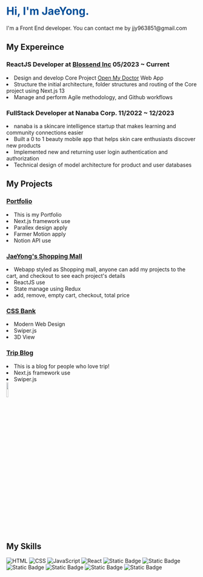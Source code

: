 



<h1 style="color:#004e98"> Hi, I'm JaeYong.  </h1>
I'm a Front End developer.
You can contact me by jjy963851@gmail.com 

<h2> My Expereince </h2>

<h3>ReactJS Developer at <a href ="https://www.blossend.com/">Blossend Inc</a> 05/2023 ~ Current </h3> 
<li>Design and develop Core Project  <a href ="https://www.openmydoctor.com/">Open My Doctor</a> Web App</li>
<li>Structure the initial architecture, folder structures and routing of the Core project using Next.js 13</li>
<li>Manage and perform Agile methodology, and Github workflows </li>

<h3>FullStack Developer at Nanaba Corp. 11/2022 ~ 12/2023 </h3> 
<li>nanaba is a skincare intelligence startup that makes learning and community connections easier </li>
<li>Built a 0 to 1 beauty mobile app that helps skin care enthusiasts discover new products </li>
<li>Implemented new and returning user login authentication and authorization </li>
<li>Technical design of model architecture for product and user databases</li>

<h2>My Projects</h2>

<h3> <a href ="https://next-portfolio-jaeyong.vercel.app/">Portfolio</a> </h3>
<li>This is my Portfolio</li>
<li>Next.js framework use</li>
<li>Parallex design apply</li>
<li>Farmer Motion apply</li>
<li>Notion API use</li>

<h3><a href ="https://portfolio-react-alpha-flax.vercel.app/">JaeYong's Shopping Mall</a></h3>
<li>Webapp styled as Shopping mall, anyone can add my projects to the cart, and checkout to see each project's details</li>
<li>ReactJS use</li>
<li>State manage using Redux</li>
<li>add, remove, empty cart, checkout, total price</li>

<h3> <a href="https://jjy963851.github.io/CSS/">CSS Bank</a></h3>
<li>Modern Web Design </li>
<li>Swiper.js</li>
<li>3D View</li>

<h3> <a href="https://miu-ew8xywv29-jjy963851.vercel.app/ ">Trip Blog</a></h3>
<li>This is a blog for people who love trip! </li>
<li>Next.js framework use</li>
<li>Swiper.js</li>


<img src="https://github.com/jjy963851/jjy963851/assets/35151515/a3c72323-03fc-4173-9bbb-0de0a63e8299.png" width="10%" />


<h2>  My Skills  </h2>


![HTML](https://img.shields.io/badge/-HTML-F05032?styles=for-thebadge&logo=html&logoColor=ffffff)
![CSS](https://img.shields.io/badge/-CSS-007ACC?style=for-the-badge&logo=css)
![JavaScript](https://img.shields.io/badge/-JavaScript-%23F7DF1C?style=for-the-badge)
![React](https://img.shields.io/badge/-React-222222?style=for-the-badge&logo=react)
![Static Badge](https://img.shields.io/badge/NextJS-violet)
![Static Badge](https://img.shields.io/badge/React_Native-blue)
![Static Badge](https://img.shields.io/badge/Tailwind_CSS-%20skyblue)
![Static Badge](https://img.shields.io/badge/Redux-%20navy)
![Static Badge](https://img.shields.io/badge/Recoil-%20yellow)
![Static Badge](https://img.shields.io/badge/FireBase-%20orange)







